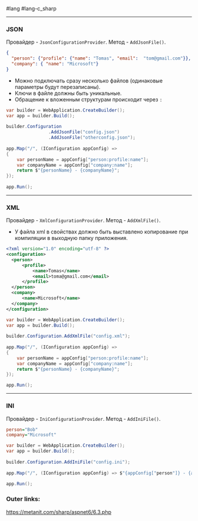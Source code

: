 #lang #lang-c_sharp 

---
### **JSON**
Провайдер - `JsonConfigurationProvider`.
Метод - `AddJsonFile()`.

```json
{
  "person": {"profile": {"name": "Tomas", "email":  "tom@gmail.com"}},
  "company": { "name": "Microsoft"}
}
```

- Можно подключать сразу несколько файлов (одинаковые параметры будут перезаписаны).
- Ключи в файле должны быть уникальные.
- Обращение к вложенным структурам происходит через `:` 

```csharp
var builder = WebApplication.CreateBuilder();
var app = builder.Build();
 
builder.Configuration
                .AddJsonFile("config.json")
                .AddJsonFile("otherconfig.json");
 
app.Map("/", (IConfiguration appConfig) =>
{
    var personName = appConfig["person:profile:name"];
    var companyName = appConfig["company:name"];
    return $"{personName} - {companyName}";
});
 
app.Run();
```

---
### **XML**
Провайдер - `XmlConfigurationProvider`.
Метод - `AddXmlFile()`.

- У файла xml в свойствах должно быть выставлено копирование при компиляции в выходную папку приложения.
```xml
<?xml version="1.0" encoding="utf-8" ?>
<configuration>
  <person>
      <profile>
          <name>Tomas</name>
          <email>toma@gmail.com</email>
      </profile>
  </person>
  <company>
      <name>Microsoft</name>
  </company>
</configuration>
```

```csharp
var builder = WebApplication.CreateBuilder();
var app = builder.Build();
 
builder.Configuration.AddXmlFile("config.xml");
 
app.Map("/", (IConfiguration appConfig) =>
{
    var personName = appConfig["person:profile:name"];
    var companyName = appConfig["company:name"];
    return $"{personName} - {companyName}";
});

app.Run();
```

---
### **INI**
Провайдер - `IniConfigurationProvider`.
Метод - `AddIniFile()`.

```ini
person="Bob"
company="Microsoft"
```

```csharp
var builder = WebApplication.CreateBuilder();
var app = builder.Build();
 
builder.Configuration.AddIniFile("config.ini");
 
app.Map("/", (IConfiguration appConfig) => $"{appConfig["person"]} - {appConfig["company"]}");
 
app.Run();
```

### Outer links:
https://metanit.com/sharp/aspnet6/6.3.php